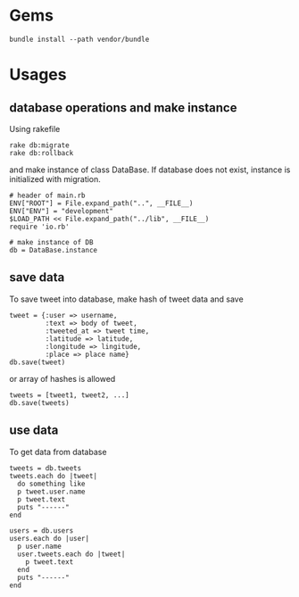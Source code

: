 # Gems
```
bundle install --path vendor/bundle
```
# Usages
## database operations and make instance
Using rakefile
```
rake db:migrate
rake db:rollback
```
and make instance of class DataBase. If database does not exist, instance is initialized with migration.
```
# header of main.rb
ENV["ROOT"] = File.expand_path("..", __FILE__)
ENV["ENV"] = "development"
$LOAD_PATH << File.expand_path("../lib", __FILE__)
require 'io.rb'

# make instance of DB
db = DataBase.instance
```
## save data
To save tweet into database, make hash of tweet data and save
```
tweet = {:user => username,
         :text => body of tweet,
         :tweeted_at => tweet time,
         :latitude => latitude,
         :longitude => lingitude,
         :place => place name}
db.save(tweet)
```
or array of hashes is allowed
```
tweets = [tweet1, tweet2, ...]
db.save(tweets)
```
## use data
To get data from database
```
tweets = db.tweets
tweets.each do |tweet|
  do something like
  p tweet.user.name
  p tweet.text
  puts "------"
end

users = db.users
users.each do |user|
  p user.name
  user.tweets.each do |tweet|
    p tweet.text
  end
  puts "------"
end
```
